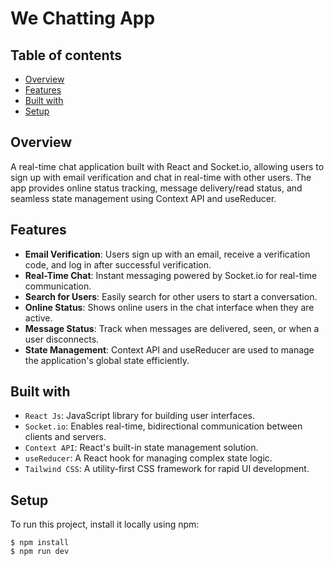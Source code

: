 # We Chatting App

## Table of contents

- [Overview](#overview)
- [Features](#features)
- [Built with](#built-with)
- [Setup](#setup)

## Overview

A real-time chat application built with React and Socket.io, allowing users to sign up with email verification and chat in real-time with other users. The app provides online status tracking, message delivery/read status, and seamless state management using Context API and useReducer.

## Features

- **Email Verification**: Users sign up with an email, receive a verification code, and log in after successful verification.
- **Real-Time Chat**: Instant messaging powered by Socket.io for real-time communication.
- **Search for Users**: Easily search for other users to start a conversation.
- **Online Status**: Shows online users in the chat interface when they are active.
- **Message Status**: Track when messages are delivered, seen, or when a user disconnects.
- **State Management**: Context API and useReducer are used to manage the application's global state efficiently.

## Built with

- `React Js`: JavaScript library for building user interfaces.
- `Socket.io`: Enables real-time, bidirectional communication between clients and servers.
- `Context API`: React's built-in state management solution.
- `useReducer`: A React hook for managing complex state logic.
- `Tailwind CSS`: A utility-first CSS framework for rapid UI development.

## Setup

To run this project, install it locally using npm:

```
$ npm install
$ npm run dev
```
